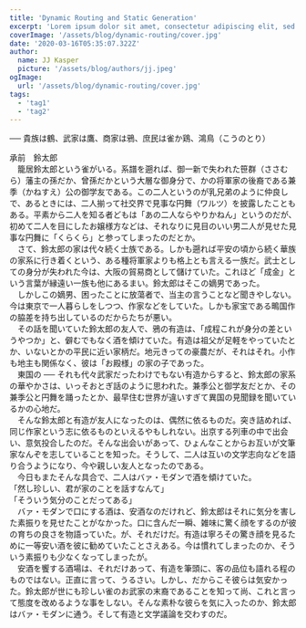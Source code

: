 ```yaml
---
title: 'Dynamic Routing and Static Generation'
excerpt: 'Lorem ipsum dolor sit amet, consectetur adipiscing elit, sed do eiusmod tempor incididunt ut labore et dolore magna aliqua. Praesent elementum facilisis leo vel fringilla est ullamcorper eget. At imperdiet dui accumsan sit amet nulla facilities morbi tempus.'
coverImage: '/assets/blog/dynamic-routing/cover.jpg'
date: '2020-03-16T05:35:07.322Z'
author:
  name: JJ Kasper
  picture: '/assets/blog/authors/jj.jpeg'
ogImage:
  url: '/assets/blog/dynamic-routing/cover.jpg'
tags:
  - 'tag1'
  - 'tag2'
---
```


── 貴族は鶴、武家は鷹、商家は鴉、庶民は雀か鶏、鴻鳥（こうのとり）

承前　鈴太郎  
　籠居鈴太郎という雀がいる。系譜を遡れば、御一新で失われた笹群（ささむら）藩主の孫だか、曾孫だかという大層な御身分で、かの将軍家の後裔である兼季（かねすえ）公の御学友である。この二人というのが乳兄弟のように仲良しで、あるときには、二人揃って社交界で見事な円舞（ワルツ）を披露したこともある。平素から二人を知る者どもは「あの二人ならやりかねん」というのだが、初めて二人を目にしたお嬢様方などは、それなりに見目のいい男二人が見せた見事な円舞に「くらくら」と参ってしまったのだとか。  
　さて、鈴太郎の家は代々続く士族である。しかも遡れば平安の頃から続く華族の家系に行き着くという、ある種将軍家よりも格上とも言える一族だ。武士としての身分が失われた今は、大阪の貿易商として儲けていた。これほど「成金」という言葉が縁遠い一族も他にあるまい。鈴太郎はそこの嫡男であった。  
　しかしこの嫡男、困ったことに放蕩者で、当主の言うことなど聞きやしない。今は東京で一人暮らしをしつつ、作家などをしていた。しかも家宝である鴫国作の脇差を持ち出しているのだからたちが悪い。  
　その話を聞いていた鈴太郎の友人で、鴉の有造は、「成程これが身分の差というやつか」と、僻むでもなく酒を傾けていた。有造は祖父が足軽をやっていたとか、いないとかの平民に近い家柄だ。地元きっての豪農だが、それはそれ。小作も地主も関係なく、彼は「お殿様」の家の子であった。  
　東国の ── それも代々武家だったわけでもない有造からすると、鈴太郎の家系の華やかさは、いっそおとぎ話のように思われた。兼季公と御学友だとか、その兼季公と円舞を踊ったとか、最早住む世界が違いすぎて異国の見聞録を聞いているかの心地だ。  
　そんな鈴太郎と有造が友人になったのは、偶然に依るものだ。突き詰めれば、同じ作家という志に依るものといえるやもしれない。出京する列車の中で出会い、意気投合したのだ。そんな出会いがあって、ひょんなことからお互いが文筆家なんぞを志していることを知った。そうして、二人は互いの文学志向などを語り合うようになり、今や親しい友人となったのである。  
　今日もまたそんな具合で、二人はバァ・モダンで酒を傾けていた。  
「然し珍しい、君が家のことを話すなんて」  
「そういう気分のことだってある」  
　バァ・モダンで口にする酒は、安酒なのだけれど、鈴太郎はそれに気分を害した素振りを見せたことがなかった。口に含んだ一瞬、雑味に驚く顔をするのが彼の育ちの良さを物語っていた。が、それだけだ。有造は寧ろその驚き顔を見るために一等安い酒を彼に勧めていたことさえある。今は慣れてしまったのか、そういう素振りも少なくなってしまったが。  
　安酒を饗する酒場は、それだけあって、有造を筆頭に、客の品位も語れる程のものではない。正直に言って、うるさい。しかし、だからこそ彼らは気安かった。鈴太郎が世にも珍しい雀のお武家の末裔であることを知って尚、これと言って態度を改めるような事をしない。そんな素朴な彼らを気に入ったのか、鈴太郎はバァ・モダンに通う。そして有造と文学議論を交わすのだ。
